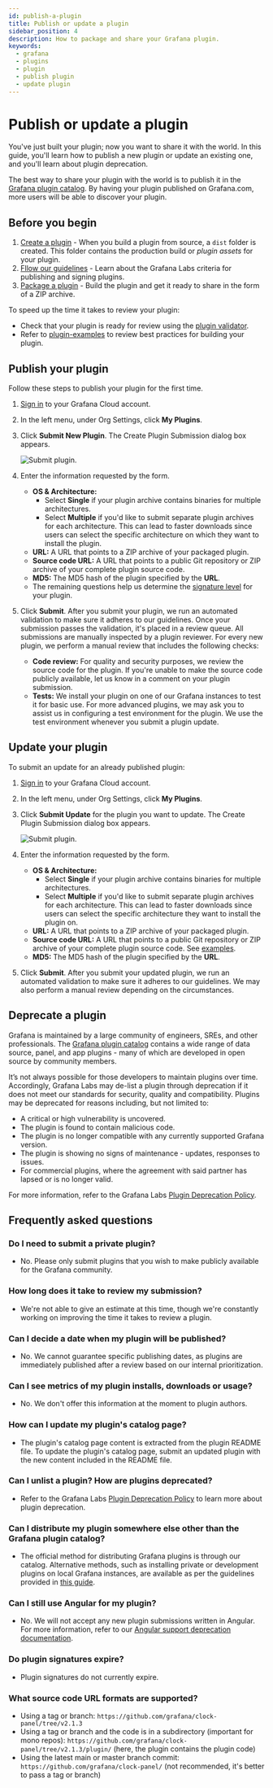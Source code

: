 ```yaml
---
id: publish-a-plugin
title: Publish or update a plugin
sidebar_position: 4
description: How to package and share your Grafana plugin.
keywords:
  - grafana
  - plugins
  - plugin
  - publish plugin
  - update plugin
---
```


# Publish or update a plugin

You've just built your plugin; now you want to share it with the world. In this guide, you'll learn how to publish a new plugin or update an existing one, and you'll learn about plugin deprecation.

The best way to share your plugin with the world is to publish it in the [Grafana plugin catalog](https://grafana.com/plugins). By having your plugin published on Grafana.com, more users will be able to discover your plugin.

## Before you begin

1. [Create a plugin](../get-started/get-started.mdx) - When you build a plugin from source, a `dist` folder is created. This folder contains the production build or _plugin assets_ for your plugin.
1. [Fllow our guidelines](https://grafana.com/legal/plugins/#plugin-publishing-and-signing-criteria) - Learn about the Grafana Labs criteria for publishing and signing plugins. 
1. [Package a plugin](./package-a-plugin.md) - Build the plugin and get it ready to share in the form of a ZIP archive.

To speed up the time it takes to review your plugin:

- Check that your plugin is ready for review using the [plugin validator](https://github.com/grafana/plugin-validator).
- Refer to [plugin-examples](https://github.com/grafana/grafana-plugin-examples) to review best practices for building your plugin.

## Publish your plugin

Follow these steps to publish your plugin for the first time.

1. [Sign in](https://grafana.com/auth/sign-in) to your Grafana Cloud account.
1. In the left menu, under Org Settings, click **My Plugins**.
1. Click **Submit New Plugin**. The Create Plugin Submission dialog box appears.

   ![Submit plugin.](/img/plugins-submission-create2.png)

1. Enter the information requested by the form.
   - **OS & Architecture:**
     - Select **Single** if your plugin archive contains binaries for multiple architectures.
     - Select **Multiple** if you'd like to submit separate plugin archives for each architecture.
       This can lead to faster downloads since users can select the specific architecture on which they want to install the plugin.
   - **URL:** A URL that points to a ZIP archive of your packaged plugin.
   - **Source code URL:** A URL that points to a public Git repository or ZIP archive of your complete plugin source code.
   - **MD5:** The MD5 hash of the plugin specified by the **URL**.
   - The remaining questions help us determine the [signature level](./sign-a-plugin#plugin-signature-levels) for your plugin.
1. Click **Submit**.
   After you submit your plugin, we run an automated validation to make sure it adheres to our guidelines.
   Once your submission passes the validation, it's placed in a review queue.
   All submissions are manually inspected by a plugin reviewer.
   For every new plugin, we perform a manual review that includes the following checks:

    - **Code review:** For quality and security purposes, we review the source code for the plugin.
      If you're unable to make the source code publicly available, let us know in a comment on your plugin submission.
    - **Tests:** We install your plugin on one of our Grafana instances to test it for basic use.
      For more advanced plugins, we may ask you to assist us in configuring a test environment for the plugin.
      We use the test environment whenever you submit a plugin update.

## Update your plugin

To submit an update for an already published plugin:

1. [Sign in](https://grafana.com/auth/sign-in) to your Grafana Cloud account.
1. In the left menu, under Org Settings, click **My Plugins**.
1. Click **Submit Update** for the plugin you want to update. The Create Plugin Submission dialog box appears.

   ![Submit plugin.](/img/plugins-submission-create2.png)
   
1. Enter the information requested by the form.
   - **OS & Architecture:**
     - Select **Single** if your plugin archive contains binaries for multiple architectures.
     - Select **Multiple** if you'd like to submit separate plugin archives for each architecture.
       This can lead to faster downloads since users can select the specific architecture they want to install the plugin on.
   - **URL:** A URL that points to a ZIP archive of your packaged plugin.
   - **Source code URL:** A URL that points to a public Git repository or ZIP archive of your complete plugin source code. See [examples](#what-source-code-url-formats-are-supported).
   - **MD5:** The MD5 hash of the plugin specified by the **URL**.
1. Click **Submit**.
    After you submit your updated plugin, we run an automated validation to make sure it adheres to our guidelines. We may also perform a manual review depending on the circumstances.

## Deprecate a plugin

Grafana is maintained by a large community of engineers, SREs, and other professionals. The [Grafana plugin catalog](https://grafana.com/plugins/) contains a wide range of data source, panel, and app plugins - many of which are developed in open source by community members.

It’s not always possible for those developers to maintain plugins over time. Accordingly, Grafana Labs may de-list a plugin through deprecation if it does not meet our standards for security, quality and compatibility. Plugins may be deprecated for reasons including, but not limited to:

- A critical or high vulnerability is uncovered.
- The plugin is found to contain malicious code.
- The plugin is no longer compatible with any currently supported Grafana version.
- The plugin is showing no signs of maintenance - updates, responses to issues.
- For commercial plugins, where the agreement with said partner has lapsed or is no longer valid.

For more information, refer to the Grafana Labs [Plugin Deprecation Policy](https://grafana.com/legal/plugin-deprecation/).

## Frequently asked questions

### Do I need to submit a private plugin?

- No. Please only submit plugins that you wish to make publicly available for the Grafana community.

### How long does it take to review my submission?

- We're not able to give an estimate at this time, though we're constantly working on improving the time it takes to review a plugin.

### Can I decide a date when my plugin will be published?

- No. We cannot guarantee specific publishing dates, as plugins are immediately published after a review based on our internal prioritization.

### Can I see metrics of my plugin installs, downloads or usage?

- No. We don't offer this information at the moment to plugin authors.

### How can I update my plugin's catalog page?

- The plugin's catalog page content is extracted from the plugin README file.
  To update the plugin's catalog page, submit an updated plugin with the new content included in the README file.

### Can I unlist a plugin? How are plugins deprecated?

- Refer to the Grafana Labs [Plugin Deprecation Policy](https://grafana.com/legal/plugin-deprecation/) to learn more about plugin deprecation.

### Can I distribute my plugin somewhere else other than the Grafana plugin catalog?

- The official method for distributing Grafana plugins is through our catalog. Alternative methods, such as installing private or development plugins on local Grafana instances, are available as per the guidelines provided in [this guide](https://grafana.com/docs/grafana/latest/administration/plugin-management#install-plugin-on-local-grafana).

### Can I still use Angular for my plugin?

- No. We will not accept any new plugin submissions written in Angular. For more information, refer to our [Angular support deprecation documentation](https://grafana.com/docs/grafana/latest/developers/angular_deprecation/).

### Do plugin signatures expire?

- Plugin signatures do not currently expire.

### What source code URL formats are supported?

- Using a tag or branch: `https://github.com/grafana/clock-panel/tree/v2.1.3`
- Using a tag or branch and the code is in a subdirectory (important for mono repos): `https://github.com/grafana/clock-panel/tree/v2.1.3/plugin/` (here, the plugin contains the plugin code)
- Using the latest main or master branch commit: `https://github.com/grafana/clock-panel/` (not recommended, it's better to pass a tag or branch)
